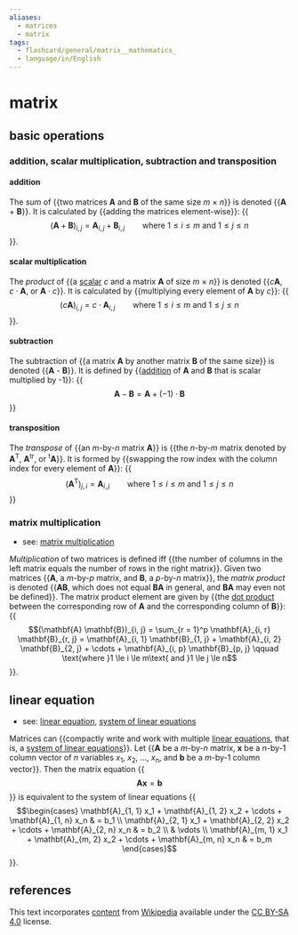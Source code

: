 ```yaml
---
aliases:
  - matrices
  - matrix
tags:
  - flashcard/general/matrix__mathematics_
  - language/in/English
---
```


# matrix

## basic operations

### addition, scalar multiplication, subtraction and transposition

#### addition

The _sum_ of {{two matrices __A__ and __B__ of the same size _m_ × _n_}} is denoted {{__A__ + __B__}}. It is calculated by {{adding the matrices element-wise}}: {{$$(\mathbf{A} + \mathbf{B})_{i, j} = \mathbf{A}_{i, j} + \mathbf{B}_{i, j} \qquad \text{where }1 \le i \le m\text{ and }1 \le j \le n$$}}. <!--SR:!2024-07-05,17,290!2024-07-01,13,290!2024-07-02,14,290!2024-07-03,15,290-->

#### scalar multiplication

The _product_ of {{a [scalar](scalar%20(mathematics).md) _c_ and a matrix __A__ of size _m_ × _n_}} is denoted {{$c\mathbf{A}$, $c \cdot \mathbf{A}$, or $\mathbf{A} \cdot c$}}. It is calculated by {{multiplying every element of __A__ by _c_}}: {{$$(c\mathbf{A})_{i, j} = c \cdot \mathbf{A}_{i, j} \qquad \text{where }1 \le i \le m\text{ and }1 \le j \le n$$}}. <!--SR:!2024-07-04,16,290!2024-07-01,13,290!2024-06-28,11,270!2024-06-30,13,270-->

#### subtraction

The subtraction of {{a matrix __A__ by another matrix __B__ of the same size}} is denoted {{__A__ - __B__}}. It is defined by {{[addition](#addition) of __A__ and __B__ that is scalar multiplied by -1}}: {{$$\mathbf{A} - \mathbf{B} = \mathbf{A} + (-1) \cdot \mathbf{B}$$}} <!--SR:!2024-07-03,15,290!2024-07-03,15,290!2024-06-27,10,270!2024-07-04,16,290-->

#### transposition

The _transpose_ of {{an _m_-by-_n_ matrix __A__}} is {{the _n_-by-_m_ matrix denoted by __A__<sup>T</sup>, __A__<sup>tr</sup>, or <sup>t</sup>__A__}}. It is formed by {{swapping the row index with the column index for every element of __A__}}: {{$$\left(\mathbf{A}^{\text{T} }\right)_{j, i} = \mathbf{A}_{i, j} \qquad \text{where }1 \le i \le m\text{ and }1 \le j \le n$$}} <!--SR:!2024-06-29,12,270!2024-07-03,15,290!2024-07-05,17,290!2024-06-28,10,270-->

### matrix multiplication

- see: [matrix multiplication](matrix%20multiplication.md)

_Multiplication_ of two matrices is defined iff {{the number of columns in the left matrix equals the number of rows in the right matrix}}. Given two matrices {{__A__, a _m_-by-_p_ matrix, and __B__, a _p_-by-_n_ matrix}}, the _matrix product_ is denoted {{__AB__, which does not equal __BA__ in general, and __BA__ may even not be defined}}. The matrix product element are given by {{the [dot product](dot%20product.md) between the corresponding row of __A__ and the corresponding column of __B__}}: {{$$(\mathbf{A} \mathbf{B})_{i, j} = \sum_{r = 1}^p \mathbf{A}_{i, r} \mathbf{B}_{r, j} = \mathbf{A}_{i, 1} \mathbf{B}_{1, j} + \mathbf{A}_{i, 2} \mathbf{B}_{2, j} + \cdots + \mathbf{A}_{i, p} \mathbf{B}_{p, j} \qquad \text{where }1 \le i \le m\text{ and }1 \le j \le n$$}}. <!--SR:!2024-07-04,16,290!2024-06-23,6,250!2024-07-02,14,290!2024-06-24,7,250!2024-07-01,13,290-->

## linear equation

- see: [linear equation](linear%20equation.md), [system of linear equations](system%20of%20linear%20equations.md)

Matrices can {{compactly write and work with multiple [linear equations](linear%20equation.md), that is, a [system of linear equations](system%20of%20linear%20equations.md)}}. Let {{__A__ be a _m_-by-_n_ matrix, __x__ be a _n_-by-1 column vector of _n_ variables _x_<sub>1</sub>, _x_<sub>2</sub>, ..., _x_<sub>n</sub>, and __b__ be a _m_-by-1 column vector}}. Then the matrix equation {{$$\mathbf{A} \mathbf{x} = \mathbf{b}$$}} is equivalent to the system of linear equations {{$$\begin{cases} \mathbf{A}_{1, 1} x_1 + \mathbf{A}_{1, 2} x_2 + \cdots + \mathbf{A}_{1, n} x_n & = b_1 \\ \mathbf{A}_{2, 1} x_1 + \mathbf{A}_{2, 2} x_2 + \cdots + \mathbf{A}_{2, n} x_n & = b_2 \\ & \vdots \\ \mathbf{A}_{m, 1} x_1 + \mathbf{A}_{m, 2} x_2 + \cdots + \mathbf{A}_{m, n} x_n & = b_m \end{cases}$$}}. <!--SR:!2024-07-02,14,290!2024-07-04,16,290!2024-06-24,7,250!2024-06-24,7,250-->

## references

This text incorporates [content](https://en.wikipedia.org/wiki/matrix_(mathematics)) from [Wikipedia](Wikipedia.md) available under the [CC BY-SA 4.0](https://creativecommons.org/licenses/by-sa/4.0/) license.
